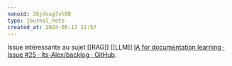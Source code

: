 ```yaml
---
nanoid: 26jdcxg7vt88
type: journal_note
created_at: 2024-05-17 11:57
---
```

Issue intéressante au sujet [[RAG]] [[LLM]] [IA for documentation learning · Issue #25 · Its-Alex/backlog · GitHub](https://github.com/Its-Alex/backlog/issues/25).
